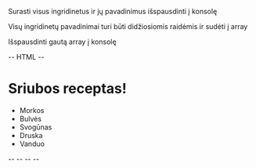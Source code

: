 Surasti visus ingridinetus ir jų pavadinimus išspausdinti į konsolę

Visų ingridinetų pavadinimai turi būti didžiosiomis raidėmis ir sudėti į array

Išspausdinti gautą array į konsolę

-- HTML --
 <h1>Sriubos receptas!</h1>
    <ul>
        <li>Morkos</li>
        <li>Bulvės</li>
        <li>Svogūnas</li>
        <li>Druska</li>
        <li>Vanduo</li>
    </ul>
    --  -- -- --